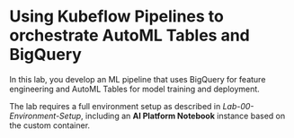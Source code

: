 # Using Kubeflow Pipelines to orchestrate AutoML Tables and BigQuery

In this lab, you develop an ML pipeline that uses BigQuery for feature engineering and 
AutoML Tables for model training and deployment.

The lab requires a full environment setup as described in *Lab-00-Environment-Setup*, including an **AI Platform Notebook** instance based on the custom container.

